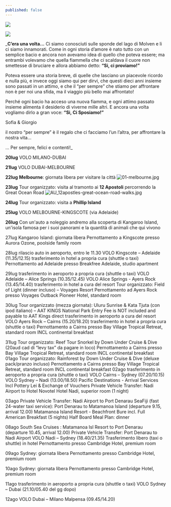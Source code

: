 ```yaml
---
published: false
---
```

![]({{site.baseurl}}/images/sofia%20e%20giorgio.jpeg)

![]({{site.baseurl}}/images/sofia%20e%20giorgio.jpeg)

_**C’era una volta…**
Ci siamo conosciuti sulle sponde del lago di Molven e li ci siamo innamorati.
Come in ogni storia d’amore è nato tutto con un semplice bacio e ancora non avevamo idea di quello che poteva essere;
ma entrambi volevamo che quella fiammella che ci scaldava il cuore non smettesse di bruciare e allora abbiamo detto:
**“Si, ci proviamo!”**

Poteva essere una storia breve, di quelle che lasciano un piacevole ricordo e nulla più,
e invece oggi siamo qui per dirvi, che questi dieci anni insieme sono passati in un attimo,
e che il “per sempre” che stiamo per affrontare non è per noi una sfida, ma il viaggio più bello mai affrontato!

Perché ogni bacio ha acceso una nuova fiamma, e ogni attimo passato insieme alimenta il desiderio di viverne mille altri. E ancora una volta vogliamo dirlo a gran voce:
**“Si, Ci Sposiamo!”**

Sofia & Giorgio


il nostro “per sempre” è il regalo che ci facciamo l’un l’altra,
per affrontare la nostra vita…

… Per sempre, felici e contenti!_

**20lug**	VOLO MILANO-DUBAI

**21lug**	VOLO DUBAI-MELBOURNE

**22lug**	**Melbourne**: giornata libera per visitare la città
![01-melbourne.jpg]({{site.baseurl}}/images/01-melbourne.jpg)

**23lug**	Tour organizzato: visita al tramonto ai **12 Apostoli** percorrendo la Great Ocean Road
![AU_12apostles-great-ocean-road-walks.jpg]({{site.baseurl}}/images/AU_12apostles-great-ocean-road-walks.jpg)

**24lug**	Tour organizzato: visita a **Phillip Island**

**25lug**	VOLO MELBOURNE-KINGSCOTE (via Adelaide)

**26lug**	Con un'auto a noleggio andremo alla scoperta di Kangaroo Island, un'isola famosa per i suoi panorami e la quantità di animali che qui vivono

27lug		Kangaroo Island: giornata libera
		Pernottamento a Kingscote presso Aurora Ozone, poolside family room

28lug		rilascio auto in aeroporto, entro le 11.30
		VOLO Kingscote – Adelaide (11.35/12.15)
		trasferimento in hotel a propria cura (shuttle o taxi)
		Pernottamento ad Adelaide presso Breakfree Adelaide, studio apartment

29lug		trasferimento in aeroporto a propria cura (shuttle o taxi)
		VOLO Adelaide – Alice Springs (10.35/12.45)
		VOLO Alice Springs - Ayers Rock (13.45/14.40)
		trasferimento in hotel a cura del resort
Tour organizzato: Field of Light (dinner incluso) – Voyages Resort
		Pernottamento ad Ayers Rock presso Voyages Outback Pioneer Hotel, standard room

30lug		Tour organizzato (mezza giornata): Uluru Sunrise & Kata Tjuta (con ipod 				italiano) – AAT KINGS National Park Entry Fee is NOT included and payable to AAT 		Kings direct
		trasferimento in aeroporto a cura del resort
		VOLO Ayers Rock – Cairns (15.20/18.20)
		trasferimento in hotel a propria cura (shuttle o taxi)
		Pernottamento a Cairns presso Bay Village Tropical Retreat, standard room INCL 			continental breakfast

31lug		Tour organizzato: Reef Tour Snorkel by Down Under Cruise & Dive (20aud cad di “levy 		tax” da pagare in loco) 
		Pernottamento a Cairns presso Bay Village Tropical Retreat, standard room INCL 			continental breakfast
01ago		Tour organizzato: Rainforest by Down Under Cruise & Dive (deluxe 	pack/pranzo 			incluso)
		Pernottamento a Cairns presso Bay Village Tropical Retreat, standard room INCL 			continental breakfast
02ago		trasferimento in aeroporto a propria cura (shuttle o taxi)
	VOLO Cairns – Sydney (07.20/10.15)
	VOLO Sydney – Nadi (13.00/18.50)
		Pacific Destinations - Arrival Services
		Incl Pottery Lei & Exchange of Vouchers
		Private Vehicle Transfer: Nadi Airport to Hotel
		Novotel Hotel Nadi, superior room (1 night)

03ago		Private Vehicle Transfer: Nadi Airport to Port Denarau
		SeaFiji (fast 24-water taxi service): Port Denarau to Matamanoa Island 				(departure 9.15, arrival 12.00)
		Matamanoa Island Resort - Beachfront Bure incl. Full American Breakfast 				(5 nights)
		Half Board Meal Plan: dinner

08ago		South Sea Cruises : Matamanoa Isl Resort to Port Denarau
		(departure 10.45, arrival 12.00)
		Private Vehicle Transfer: Port Denarau to Nadi Airport
		VOLO Nadi – Sydney (18.40/21.35)
	Trasferimento libero (taxi o shuttle) in hotel 
	Pernottamento presso Cambridge Hotel, premium room

09ago		Sydney: giornata libera 
	Pernottamento presso Cambridge Hotel, premium room

10ago		Sydney: giornata libera
		Pernottamento presso Cambridge Hotel, premium room




11ago		trasferimento in aeroporto a propria cura (shuttle o taxi)
		VOLO Sydney – Dubai (21.10/05.40 del gg dopo) 

12ago		VOLO Dubai – Milano Malpensa (09.45/14.20)

